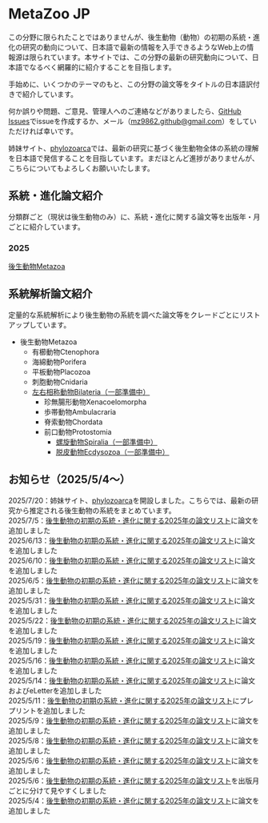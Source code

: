 # MetaZoo JP
この分野に限られたことではありませんが、後生動物（動物）の初期の系統・進化の研究の動向について、日本語で最新の情報を入手できるようなWeb上の情報源は限られています。本サイトでは、この分野の最新の研究動向について、日本語でなるべく網羅的に紹介することを目指します。

手始めに、いくつかのテーマのもと、この分野の論文等をタイトルの日本語訳付きで紹介しています。

何か誤りや問題、ご意見、管理人へのご連絡などがありましたら、[GitHub Issues](https://github.com/MZ9862/metazoo-jp/issues)でissueを作成するか、メール（<mz9862.github@gmail.com>）をしていただければ幸いです。

姉妹サイト、[phylozoarca](https://mz9862.github.io/phylozoarca/)では、最新の研究に基づく後生動物全体の系統の理解を日本語で発信することを目指しています。まだほとんど進捗がありませんが、こちらについてもよろしくお願いいたします。

## 系統・進化論文紹介
分類群ごと（現状は後生動物のみ）に、系統・進化に関する論文等を出版年・月ごとに紹介しています。

### 2025
[後生動物Metazoa](papers/2025-metazoa.md)

## 系統解析論文紹介
定量的な系統解析により後生動物の系統を調べた論文等をクレードごとにリストアップしています。
- 後生動物Metazoa
  - 有櫛動物Ctenophora
  - 海綿動物Porifera
  - 平板動物Placozoa
  - 刺胞動物Cnidaria
  - [左右相称動物Bilateria（一部準備中）](phylogenetic-analyses-papers/bilateria.md)
    - 珍無腸形動物Xenacoelomorpha
    - 歩帯動物Ambulacraria
    - 脊索動物Chordata
    - 前口動物Protostomia
      - [螺旋動物Spiralia（一部準備中）](phylogenetic-analyses-papers/spiralia.md)  
      - [脱皮動物Ecdysozoa（一部準備中）](phylogenetic-analyses-papers/ecdysozoa.md)

## お知らせ（2025/5/4～）
2025/7/20：姉妹サイト、[phylozoarca](https://mz9862.github.io/phylozoarca/)を開設しました。こちらでは、最新の研究から推定される後生動物の系統をまとめています。  
2025/7/5：[後生動物の初期の系統・進化に関する2025年の論文リスト](papers/2025-metazoa.md)に論文を追加しました  
2025/6/13：[後生動物の初期の系統・進化に関する2025年の論文リスト](papers/2025-metazoa.md)に論文を追加しました  
2025/6/10：[後生動物の初期の系統・進化に関する2025年の論文リスト](papers/2025-metazoa.md)に論文を追加しました  
2025/6/5：[後生動物の初期の系統・進化に関する2025年の論文リスト](papers/2025-metazoa.md)に論文を追加しました  
2025/5/31：[後生動物の初期の系統・進化に関する2025年の論文リスト](papers/2025-metazoa.md)に論文を追加しました  
2025/5/22：[後生動物の初期の系統・進化に関する2025年の論文リスト](papers/2025-metazoa.md)に論文を追加しました  
2025/5/19：[後生動物の初期の系統・進化に関する2025年の論文リスト](papers/2025-metazoa.md)に論文を追加しました  
2025/5/16：[後生動物の初期の系統・進化に関する2025年の論文リスト](papers/2025-metazoa.md)に論文を追加しました  
2025/5/14：[後生動物の初期の系統・進化に関する2025年の論文リスト](papers/2025-metazoa.md)に論文およびeLetterを追加しました  
2025/5/11：[後生動物の初期の系統・進化に関する2025年の論文リスト](papers/2025-metazoa.md)にプレプリントを追加しました  
2025/5/9：[後生動物の初期の系統・進化に関する2025年の論文リスト](papers/2025-metazoa.md)に論文を追加しました  
2025/5/8：[後生動物の初期の系統・進化に関する2025年の論文リスト](papers/2025-metazoa.md)に論文を追加しました  
2025/5/6：[後生動物の初期の系統・進化に関する2025年の論文リスト](papers/2025-metazoa.md)に論文を追加しました  
2025/5/6：[後生動物の初期の系統・進化に関する2025年の論文リスト](papers/2025-metazoa.md)を出版月ごとに分けて見やすくしました  
2025/5/4：[後生動物の初期の系統・進化に関する2025年の論文リスト](papers/2025-metazoa.md)に論文を追加しました

